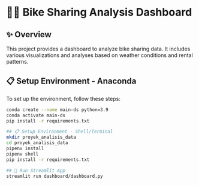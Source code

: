 # 🚴‍♂️ Bike Sharing Analysis Dashboard

## ✨ Overview
This project provides a dashboard to analyze bike sharing data. It includes various visualizations and analyses based on weather conditions and rental patterns.

## 📋 Setup Environment - Anaconda
To set up the environment, follow these steps:
```bash
conda create --name main-ds python=3.9
conda activate main-ds
pip install -r requirements.txt

## 📋 Setup Environment - Shell/Terminal
mkdir proyek_analisis_data
cd proyek_analisis_data
pipenv install
pipenv shell
pip install -r requirements.txt

## 🚀 Run Streamlit App
streamlit run dashboard/dashboard.py
